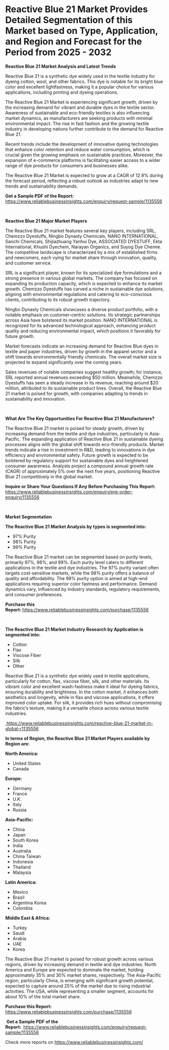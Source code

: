 <p><h1>Reactive Blue 21 Market Provides Detailed Segmentation of this Market based on Type, Application, and Region and Forecast for the Period from 2025 - 2032</h1></p><p><strong>Reactive Blue 21 Market Analysis and Latest Trends</strong></p>
<p><p>Reactive Blue 21 is a synthetic dye widely used in the textile industry for dyeing cotton, wool, and other fabrics. This dye is notable for its bright blue color and excellent lightfastness, making it a popular choice for various applications, including printing and dyeing operations.</p><p>The Reactive Blue 21 Market is experiencing significant growth, driven by the increasing demand for vibrant and durable dyes in the textile sector. Awareness of sustainable and eco-friendly textiles is also influencing market dynamics, as manufacturers are seeking products with minimal environmental impact. The rise in fast fashion and the growing textile industry in developing nations further contribute to the demand for Reactive Blue 21.</p><p>Recent trends include the development of innovative dyeing technologies that enhance color retention and reduce water consumption, which is crucial given the growing emphasis on sustainable practices. Moreover, the expansion of e-commerce platforms is facilitating easier access to a wider range of dye products for consumers and businesses alike.</p><p>The Reactive Blue 21 Market is expected to grow at a CAGR of 12.9% during the forecast period, reflecting a robust outlook as industries adapt to new trends and sustainability demands.</p></p>
<p><strong>Get a Sample PDF of the Report:&nbsp;</strong> <a href="https://www.reliablebusinessinsights.com/enquiry/request-sample/1135556?utm_campaign=3109&utm_medium=2&utm_source=Github&utm_content=ia&utm_term=01042025&utm_id=reactive-blue-21">https://www.reliablebusinessinsights.com/enquiry/request-sample/1135556</a></p>
<p>&nbsp;</p>
<p><strong>Reactive Blue 21 Major Market Players</strong></p>
<p><p>The Reactive Blue 21 market features several key players, including SRL, Chemzzo Dyestuffs, Ningbo Dynasty Chemicals, NANO INTERNATIONAL, Sanchi Chemicals, Shijiazhuang Yanhui Dye, ASSOCIATED DYESTUFF, Ekta International, Khushi Dyechem, Narayan Organics, and Suyog Dye Chemie. The competitive landscape is characterized by a mix of established firms and newcomers, each vying for market share through innovation, quality, and customer service.</p><p>SRL is a significant player, known for its specialized dye formulations and a strong presence in various global markets. The company has focused on expanding its production capacity, which is expected to enhance its market growth. Chemzzo Dyestuffs has carved a niche in sustainable dye solutions, aligning with environmental regulations and catering to eco-conscious clients, contributing to its robust growth trajectory.</p><p>Ningbo Dynasty Chemicals showcases a diverse product portfolio, with a notable emphasis on customer-centric solutions. Its strategic partnerships across Asia have bolstered its market position. NANO INTERNATIONAL is recognized for its advanced technological approach, enhancing product quality and reducing environmental impact, which positions it favorably for future growth.</p><p>Market forecasts indicate an increasing demand for Reactive Blue dyes in textile and paper industries, driven by growth in the apparel sector and a shift towards environmentally friendly chemicals. The overall market size is projected to expand significantly over the coming years.</p><p>Sales revenues of notable companies suggest healthy growth; for instance, SRL reported annual revenues exceeding $50 million. Meanwhile, Chemzzo Dyestuffs has seen a steady increase in its revenue, reaching around $20 million, attributed to its sustainable product lines. Overall, the Reactive Blue 21 market is poised for growth, with companies adapting to trends in sustainability and innovation.</p></p>
<p>&nbsp;</p>
<p><strong>What Are The Key Opportunities For Reactive Blue 21 Manufacturers?</strong></p>
<p><p>The Reactive Blue 21 market is poised for steady growth, driven by increasing demand from the textile and dye industries, particularly in Asia-Pacific. The expanding application of Reactive Blue 21 in sustainable dyeing processes aligns with the global shift towards eco-friendly products. Market trends indicate a rise in investment in R&D, leading to innovations in dye efficiency and environmental safety. Future growth is expected to be bolstered by regulatory support for sustainable dyes and heightened consumer awareness. Analysts project a compound annual growth rate (CAGR) of approximately 5% over the next five years, positioning Reactive Blue 21 competitively in the global market.</p></p>
<p><strong>Inquire or Share Your Questions If Any Before Purchasing This Report:</strong> <a href="https://www.reliablebusinessinsights.com/enquiry/pre-order-enquiry/1135556?utm_campaign=3109&utm_medium=2&utm_source=Github&utm_content=ia&utm_term=01042025&utm_id=reactive-blue-21">https://www.reliablebusinessinsights.com/enquiry/pre-order-enquiry/1135556</a></p>
<p>&nbsp;</p>
<p><strong>Market Segmentation</strong></p>
<p><strong>The Reactive Blue 21 Market Analysis by types is segmented into:</strong></p>
<p><ul><li>97% Purity</li><li>98% Purity</li><li>99% Purity</li></ul></p>
<p><p>The Reactive Blue 21 market can be segmented based on purity levels, primarily 97%, 98%, and 99%. Each purity level caters to different applications in the textile and dye industries. The 97% purity variant often targets cost-sensitive markets, while the 98% purity offers a balance of quality and affordability. The 99% purity option is aimed at high-end applications requiring superior color fastness and performance. Demand dynamics vary, influenced by industry standards, regulatory requirements, and consumer preferences.</p></p>
<p><strong>Purchase this Report:&nbsp;</strong><a href="https://www.reliablebusinessinsights.com/purchase/1135556?utm_campaign=3109&utm_medium=2&utm_source=Github&utm_content=ia&utm_term=01042025&utm_id=reactive-blue-21">https://www.reliablebusinessinsights.com/purchase/1135556</a></p>
<p>&nbsp;</p>
<p><strong>The Reactive Blue 21 Market Industry Research by Application is segmented into:</strong></p>
<p><ul><li>Cotton</li><li>Flax</li><li>Viscose Fiber</li><li>Silk</li><li>Other</li></ul></p>
<p><p>Reactive Blue 21 is a synthetic dye widely used in textile applications, particularly for cotton, flax, viscose fiber, silk, and other materials. Its vibrant color and excellent wash-fastness make it ideal for dyeing fabrics, ensuring durability and brightness. In the cotton market, it enhances both aesthetics and longevity, while in flax and viscose applications, it offers improved color uptake. For silk, it provides rich hues without compromising the fabric’s texture, making it a versatile choice across various textile industries.</p></p>
<p><a href="https://www.reliablebusinessinsights.com/reactive-blue-21-market-in-global-r1135556?utm_campaign=3109&utm_medium=2&utm_source=Github&utm_content=ia&utm_term=01042025&utm_id=reactive-blue-21">&nbsp;https://www.reliablebusinessinsights.com/reactive-blue-21-market-in-global-r1135556</a></p>
<p><strong>In terms of Region, the Reactive Blue 21 Market Players available by Region are:</strong></p>
<p>
    <p> <strong> North America: </strong>
        <ul>
            <li>United States</li>
            <li>Canada</li>
        </ul>
        </p> 
    <p> <strong> Europe: </strong>
        <ul>
            <li>Germany</li>
            <li>France</li>
            <li>U.K.</li>
            <li>Italy</li>
            <li>Russia</li>
        </ul>
        </p> 
    <p> <strong> Asia-Pacific: </strong>
        <ul>
            <li>China</li>
            <li>Japan</li>
            <li>South Korea</li>
            <li>India</li>
            <li>Australia</li>
            <li>China Taiwan</li>
            <li>Indonesia</li>
            <li>Thailand</li>
            <li>Malaysia</li>
        </ul>
        </p> 
    <p> <strong> Latin America: </strong>
        <ul>
            <li>Mexico</li>
            <li>Brazil</li>
            <li>Argentina Korea</li>
            <li>Colombia</li>
        </ul>
        </p> 
    <p> <strong> Middle East & Africa: </strong>
        <ul>
            <li>Turkey</li>
            <li>Saudi</li>
            <li>Arabia</li>
            <li>UAE</li>
            <li>Korea</li>
        </ul>
    </p>
    </p>
<p><p>The Reactive Blue 21 market is poised for robust growth across various regions, driven by increasing demand in textile and dye industries. North America and Europe are expected to dominate the market, holding approximately 35% and 30% market shares, respectively. The Asia-Pacific region, particularly China, is emerging with significant growth potential, expected to capture around 25% of the market due to rising industrial activities. The USA, while representing a smaller segment, accounts for about 10% of the total market share.</p></p>
<p><strong>Purchase this Report: </strong><a href="https://www.reliablebusinessinsights.com/purchase/1135556?utm_campaign=3109&utm_medium=2&utm_source=Github&utm_content=ia&utm_term=01042025&utm_id=reactive-blue-21">https://www.reliablebusinessinsights.com/purchase/1135556</a></p>
<p>&nbsp;<strong>Get a Sample PDF of the Report:&nbsp;&nbsp;</strong><a href="https://www.reliablebusinessinsights.com/enquiry/request-sample/1135556?utm_campaign=3109&utm_medium=2&utm_source=Github&utm_content=ia&utm_term=01042025&utm_id=reactive-blue-21">https://www.reliablebusinessinsights.com/enquiry/request-sample/1135556</a></p>
<p><strong></strong></p>
<p>Check more reports on <a href="https://www.reliablebusinessinsights.com/?utm_campaign=3109&utm_medium=2&utm_source=Github&utm_content=ia&utm_term=01042025&utm_id=reactive-blue-21">https://www.reliablebusinessinsights.com/</a></p>